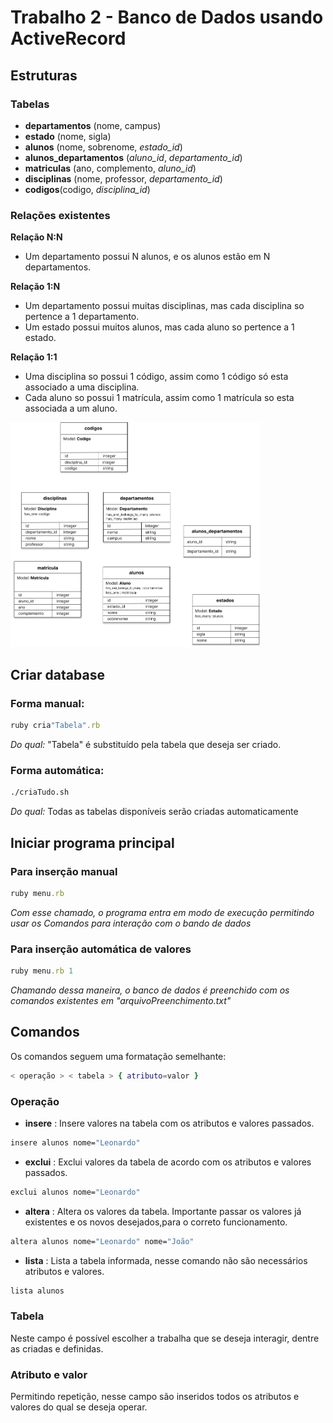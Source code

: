 # Trabalho 2 - Banco de Dados usando ActiveRecord

## Estruturas

### Tabelas

* **departamentos** (nome, campus)
* **estado** (nome, sigla)
* **alunos** (nome, sobrenome, *estado_id*)
* **alunos_departamentos** (*aluno_id*, *departamento_id*)
* **matriculas** (ano, complemento, *aluno_id*)
* **disciplinas** (nome, professor, *departamento_id*)
* **codigos**(codigo, *disciplina_id*)

### Relações existentes

**Relação N:N**   

* Um departamento possui N alunos, e os alunos estão em N departamentos.

**Relação 1:N**   

* Um departamento possui muitas disciplinas, mas cada disciplina so pertence a 1 departamento.
* Um estado possui muitos alunos, mas cada aluno so pertence a 1 estado.

**Relação 1:1**   

* Uma disciplina so possui 1 código, assim como 1 código só esta associado a uma disciplina.
* Cada aluno so possui 1 matrícula, assim como 1 matrícula so esta associada a um aluno.     

<img src="./diagram.png" alt="Diagrama" width="400">

## Criar database

### Forma manual:

~~~ruby
ruby cria"Tabela".rb
~~~
_Do qual:_ "Tabela" é substituído pela tabela que deseja ser criado.

### Forma automática:
~~~bash
./criaTudo.sh
~~~
_Do qual:_ Todas as tabelas disponíveis serão criadas automaticamente


## Iniciar programa principal

### Para inserção manual

~~~ruby
ruby menu.rb
~~~
_Com esse chamado, o programa entra em modo de execução permitindo usar os Comandos para interação com o bando de dados_

### Para inserção automática de valores
~~~ruby
ruby menu.rb 1
~~~
_Chamando dessa maneira, o banco de dados é preenchido com os comandos existentes em "arquivoPreenchimento.txt"_


## Comandos
Os comandos seguem uma formatação semelhante:
~~~bash
< operação > < tabela > { atributo=valor }
~~~

### Operação
* **insere** : Insere valores na tabela com os atributos e valores passados.
~~~bash
insere alunos nome="Leonardo"
~~~
* **exclui** : Exclui valores da tabela de acordo com os atributos e valores passados.
~~~bash
exclui alunos nome="Leonardo"
~~~
* **altera** : Altera os valores da tabela. Importante passar os valores já existentes e os novos desejados,para o correto funcionamento.
~~~bash
altera alunos nome="Leonardo" nome="João"
~~~ 
* **lista** : Lista a tabela informada, nesse comando não são necessários atributos e valores.
~~~bash
lista alunos
~~~

### Tabela
Neste campo é possível escolher a trabalha que se deseja interagir, dentre as criadas e definidas.

### Atributo e valor
Permitindo repetição, nesse campo são inseridos todos os atributos e valores do qual se deseja operar.
